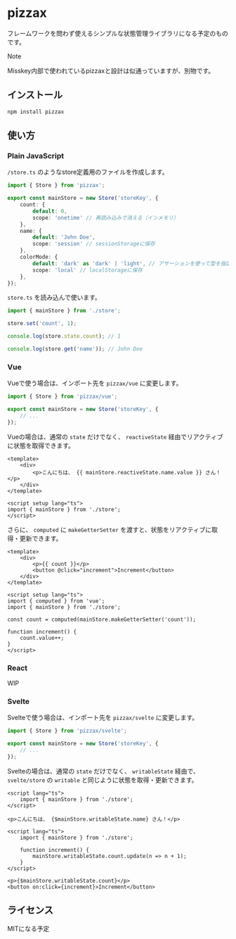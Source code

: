 # pizzax

フレームワークを問わず使えるシンプルな状態管理ライブラリになる予定のものです。

> [!NOTE]
> Misskey内部で使われているpizzaxと設計は似通っていますが、別物です。

## インストール

```bash
npm install pizzax
```

## 使い方

### Plain JavaScript

`/store.ts` のようなstore定義用のファイルを作成します。

```ts
import { Store } from 'pizzax';

export const mainStore = new Store('storeKey', {
    count: {
        default: 0,
        scope: 'onetime' // 再読み込みで消える（インメモリ）
    },
    name: {
        default: 'John Doe',
        scope: 'session' // sessionStorageに保存
    },
    colorMode: {
        default: 'dark' as 'dark' | 'light', // アサーションを使って型を指定できる
        scope: 'local' // localStorageに保存
    },
});
```

`store.ts` を読み込んで使います。

```ts
import { mainStore } from './store';

store.set('count', 1);

console.log(store.state.count); // 1

console.log(store.get('name')); // John Doe
```

### Vue

Vueで使う場合は、インポート先を `pizzax/vue` に変更します。

```ts
import { Store } from 'pizzax/vue';

export const mainStore = new Store('storeKey', {
    // ...
});
```

Vueの場合は、通常の `state` だけでなく、 `reactiveState` 経由でリアクティブに状態を取得できます。

```vue
<template>
    <div>
        <p>こんにちは、 {{ mainStore.reactiveState.name.value }} さん！</p>
    </div>
</template>

<script setup lang="ts">
import { mainStore } from './store';
</script>
```

さらに、 `computed` に `makeGetterSetter` を渡すと、状態をリアクティブに取得・更新できます。

```vue
<template>
    <div>
        <p>{{ count }}</p>
        <button @click="increment">Increment</button>
    </div>
</template>

<script setup lang="ts">
import { computed } from 'vue';
import { mainStore } from './store';

const count = computed(mainStore.makeGetterSetter('count'));

function increment() {
    count.value++;
}
</script>
```

### React

WIP

### Svelte


Svelteで使う場合は、インポート先を `pizzax/svelte` に変更します。

```ts
import { Store } from 'pizzax/svelte';

export const mainStore = new Store('storeKey', {
    // ...
});
```

Svelteの場合は、通常の `state` だけでなく、 `writableState` 経由で、`svelte/store` の `writable` と同じように状態を取得・更新できます。

```svelte
<script lang="ts">
    import { mainStore } from './store';
</script>

<p>こんにちは、 {$mainStore.writableState.name} さん！</p>
```

```svelte
<script lang="ts">
    import { mainStore } from './store';

    function increment() {
        mainStore.writableState.count.update(n => n + 1);
    }
</script>

<p>{$mainStore.writableState.count}</p>
<button on:click={increment}>Increment</button>
```

## ライセンス

MITになる予定

